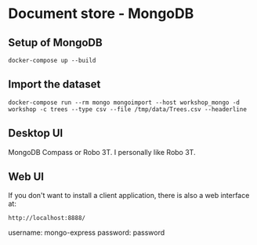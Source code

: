 # Document store - MongoDB

## Setup of MongoDB

```
docker-compose up --build
```

## Import the dataset

```
docker-compose run --rm mongo mongoimport --host workshop_mongo -d workshop -c trees --type csv --file /tmp/data/Trees.csv --headerline
```

## Desktop UI

MongoDB Compass or Robo 3T.
I personally like Robo 3T.

## Web UI

If you don't want to install a client application, there is also a web interface at:

`http://localhost:8888/`

username: mongo-express
password: password
